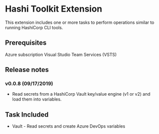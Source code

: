 # Hashi Toolkit Extension

This extension includes one or more tasks to perform operations similar to running HashiCorp CLI tools.

## Prerequisites

Azure subscription
Visual Studio Team Services (VSTS)

## Release notes

### v0.0.8 (09/17/2019)

- Read secrets from a HashiCorp Vault key/value engine (v1 or v2) and load them into variables.

## Task Included

- Vault - Read secrets and create Azure DevOps variables
